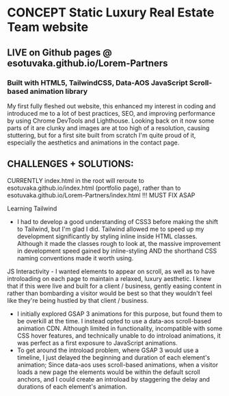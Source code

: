 # CONCEPT Static Luxury Real Estate Team website 

## LIVE on Github pages @ esotuvaka.github.io/Lorem-Partners

### Built with HTML5, TailwindCSS, Data-AOS JavaScript Scroll-based animation library

My first fully fleshed out website, this enhanced my interest in coding and introduced me to a lot of best practices, SEO, and improving performance by using Chrome DevTools and Lighthouse. Looking back on it now some parts of it are clunky and images are at too high of a resolution, causing stuttering, but for a first site built from scratch I'm quite proud of it, especially the aesthetics and animations in the contact page.

## CHALLENGES + SOLUTIONS:

CURRENTLY index.html in the root will reroute to esotuvaka.github.io/index.html (portfolio page), rather than to esotuvaka.github.io/Lorem-Partners/index.html !!!
MUST FIX ASAP

Learning Tailwind

* I had to develop a good understanding of CSS3 before making the shift to Tailwind, but I'm glad I did. Tailwind allowed me to speed up my development significantly by styling inline inside HTML classes. Although it made the classes rough to look at, the massive improvement in development speed gained by inline-styling AND the shorthand CSS naming conventions made it worth using. 

JS Interactivity - I wanted elements to appear on scroll, as well as to have introloading on each page to maintain a relaxed, luxury aesthetic. I knew that if this were live and built for a client / business, gently easing content in rather than bombarding a visitor would be best so that they wouldn't feel like they're being hustled by that client / business.

* I initially explored GSAP 3 animations for this purpose, but found them to be overkill at the time. I instead opted to use a data-aos scroll-based animation CDN. Although limited in functionality, incompatible with some CSS hover features, and technically unable to do introload animations, it was perfect as a first exposure to JavaScript animations. 
* To get around the introload problem, where GSAP 3 would use a timeline, I just delayed the beginning and duration of each element's animation; Since data-aos uses scroll-based animations, when a visitor loads a new page the elements would be within the default scroll anchors, and I could create an introload by staggering the delay and durations of each element's animation.
